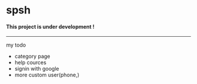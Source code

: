 # spsh
<h4>This project is under development !</h4>
<hr>
my todo
<ul>
    <li>category page</li>
    <li>help cources</li>
    <li>signin with google</li>
    <li>more custom user(phone,)</li>
</ul>